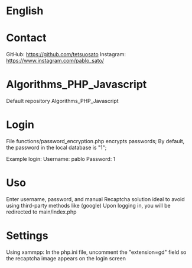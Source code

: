 # English

# Contact
GitHub: https://github.com/tetsuosato
Instagram: https://www.instagram.com/pablo_sato/

# Algorithms_PHP_Javascript
Default repository Algorithms_PHP_Javascript

# Login
File functions/password_encryption.php encrypts passwords;
By default, the password in the local database is "1";

Example login:
Username: pablo
Password: 1

# Uso
Enter username, password, and manual Recaptcha solution ideal to avoid using third-party methods like (google)
Upon logging in, you will be redirected to main/index.php

# Settings
Using xammpp:
In the php.ini file, uncomment the "extension=gd" field so the recaptcha image appears on the login screen